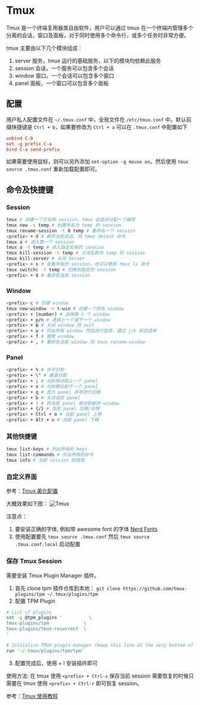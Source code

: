 # Tmux

Tmux 是一个终端复用器类自由软件，用户可以通过 tmux 在一个终端内管理多个分离的会话，窗口及面板，对于同时使用多个命令行，或多个任务时非常方便。

tmux 主要由以下几个模块组成：

1. server 服务，tmux 运行的基础服务，以下的模块均依赖此服务
2. session 会话，一个服务可以包含多个会话
3. window 窗口，一个会话可以包含多个窗口
4. panel 面板，一个窗口可以包含多个面板

## 配置

用户私人配置文件在 `~/.tmux.conf` 中，全局文件在 `/etc/tmux.conf` 中。默认前缀快捷键是 `Ctrl + b`，如果要修改为 `Ctrl + a` 可以在 `.tmux.conf` 中配置如下

```conf
unbind C-b
set -g prefix C-a
bind C-a send-prefix
```

如果需要使用鼠标，则可以另外添加 `set-option -g mouse on`。然后使用 `tmux source .tmux.conf` 重新加载配置即可。


## 命令及快捷键

### Session

```bash
tmux # 创建一个无名称 session，tmux 会自动分配一个编号
tmux new -s temp # 创建命名为 temp 的 session
tmux rename-session -t 0 temp # 重命名一个 session
<prefix> + d # 断开当前会话，同 tmux detach 命令
tmux a # 进入第一个 session
tmux a -t temp # 进入指定名称的 session
tmux kill-session -t temp # 关闭名称为 temp 的 session
tmux kill-server # 关闭 Server
<prefix> + s # 查看所有的 session，也可以使用 tmux ls 命令
tmux switchc -t temp # 切换到指定的 session
<prefix> + $ # 重命名当前 session
```

### Window

```bash
<prefix> c # 创建 window
tmux new-window -n t-win # 创建一个命名 window
<prefix> + [number] # 选择第 n 个 window
<prefix> + p/n # 选择上一个或下一个 window
<prefix> + & # 关闭 window 同 exit 
<prefix> + w # 列出所有 window 然后进行选择，通过 j/k 前后选择
<prefix> + f # 搜索 window
<prefix> + , # 重命名当前 window 同 tmux rename-window 
```

### Panel

```bash
<prefix> + % # 水平分割
<prefix> + \" # 垂直分割
<prefix> + ; # 光标移动到上一个 panel
<prefix> + o # 光标移动到下一个 panel
<prefix> + q # 显示 panel 序号进行切换
<prefix> + b # 关闭当前 panel
<prefix> + ! # 将当前 panel 移动到新的 window
<prefix> + {/} # 当前 panel 左移/右移
<prefix> + Ctrl + o # 当前 panel 上移
<prefix> + Alt + o # 当前 panel 下移
```

### 其他快捷键

```bash
tmux list-keys # 列出所有的 keys
tmux list-commands # 列出所有的命令
tmux info # 当前 session 的信息
```

### 自定义界面
参考：[Tmux 美化配置](https://github.com/gpakosz/.tmux)

大概效果如下图：
![Tmux](https://i.loli.net/2020/05/10/tIqrijuodyQaORl.png)

注意点：
1. 要安装正确的字体, 例如带 awesome font 的字体 [Nerd Fonts](https://github.com/ryanoasis/nerd-fonts)
2. 使用配置要先 `tmux source .tmux.conf` 然后 `tmux source .tmux.conf.local` 启动配置

### 保存 Tmux Session
需要安装 Tmux Plugin Manager 插件。

1. 首先 clone tpm 插件仓库到本地：
`git clone https://github.com/tmux-plugins/tpm ~/.tmux/plugins/tpm`
2. 配置 TPM Plugin
```bash
# List of plugins
set -g @tpm_plugins '          \
tmux-plugins/tpm             \
tmux-plugins/tmux-resurrect  \
'

# Initialize TMUX plugin manager (keep this line at the very bottom of tmux.conf)
run '~/.tmux/plugins/tpm/tpm'
```
3. 配置完成后，使用 <prefix> + I 安装插件即可

使用方法: 在 tmux 使用 `<prefix> + Ctrl-s` 保存当前 session 需要恢复的时候只需要在 tmux 使用 `<prefix> + Ctrl-r` 即可恢复 session。

参考：[Tmux 使用教程](https://www.ruanyifeng.com/blog/2019/10/tmux.html)